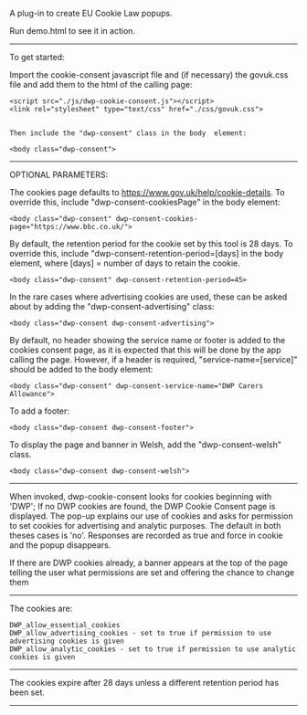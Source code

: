 A plug-in to create EU Cookie Law popups.

Run demo.html to see it in action.

---------------------------------

To get started:

Import the cookie-consent javascript file and (if necessary) the govuk.css file and add them to the html of the calling page:
    
    
    <script src="./js/dwp-cookie-consent.js"></script>
    <link rel="stylesheet" type="text/css" href="./css/govuk.css">


    Then include the "dwp-consent" class in the body  element:

    <body class="dwp-consent">


---------------------------------

OPTIONAL PARAMETERS:

The cookies page defaults to https://www.gov.uk/help/cookie-details. To override this, include "dwp-consent-cookiesPage" in the body element:
    
    <body class="dwp-consent" dwp-consent-cookies-page="https://www.bbc.co.uk/">


By default, the retention period for the cookie set by this tool is 28 days. To override this, include "dwp-consent-retention-period=[days] in the body element, where [days] = number of days to retain the cookie.
    
    <body class="dwp-consent" dwp-consent-retention-period=45>


In the rare cases where advertising cookies are used, these can be asked about by adding the "dwp-consent-advertising" class:

    <body class="dwp-consent dwp-consent-advertising">



By default, no header showing the service name or footer is added to the cookies consent page, as it is expected that this will be done by the app calling the page. However, if a header is required, "service-name=[service]" should be added to the body element:
   
    <body class="dwp-consent" dwp-consent-service-name="DWP Carers Allowance">


To add a footer:
    
    <body class="dwp-consent dwp-consent-footer">


To display the page and banner in Welsh, add the "dwp-consent-welsh" class.
    
    <body class="dwp-consent dwp-consent-welsh">

---------------------------------

When invoked, dwp-cookie-consent looks for cookies beginning with 'DWP';
If no DWP cookies are found, the DWP Cookie Consent page is displayed.
The pop-up explains our use of cookies and asks for permission to set cookies for advertising and analytic purposes.
The default in both theses cases is 'no'.
Responses are recorded as true and force in cookie and the popup disappears.

If there are DWP cookies already, a banner appears at the top of the page telling the user what permissions are set and offering the chance to change them 

----------------------------------

The cookies are:


    DWP_allow_essential_cookies
    DWP_allow_advertising_cookies - set to true if permission to use advertising cookies is given
    DWP_allow_analytic_cookies - set to true if permission to use analytic cookies is given

----------------------------------

The cookies expire after 28 days unless a different retention period has been set.

----------------------------------
